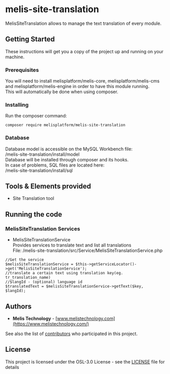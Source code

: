 # melis-site-translation  

MelisSiteTranslation allows to manage the text translation of every module.

## Getting Started  

These instructions will get you a copy of the project up and running on your machine.  

### Prerequisites  

You will need to install melisplatform/melis-core, melisplatform/melis-cms and melisplatform/melis-engine in order to have this module running.  
This will automatically be done when using composer.

### Installing

Run the composer command:  
```
composer require melisplatform/melis-site-translation
```

### Database  

Database model is accessible on the MySQL Workbench file:  
/melis-site-translation/install/model  
Database will be installed through composer and its hooks.  
In case of problems, SQL files are located here:  
/melis-site-translation/install/sql  

## Tools & Elements provided  

* Site Translation tool  

## Running the code  

### MelisSiteTranslation Services  

* MelisSiteTranslationService  
  Provides services to translate text and list all translations  
  File: /melis-site-translation/src/Service/MelisSiteTranslationService.php  
  
```
//Get the service
$melisSiteTranslationService = $this->getServiceLocator()->get('MelisSiteTranslationService');
//translate a certain text using translation key(eg. tr_translation_name)
//$langId - (optional) language id
$translatedText = $melisSiteTranslationService->getText($key, $langId);

```

## Authors

* **Melis Technology** - [www.melistechnology.com](https://www.melistechnology.com/)

See also the list of [contributors](https://github.com/melisplatform/melis-cms/contributors) who participated in this project.


## License

This project is licensed under the OSL-3.0 License - see the [LICENSE](LICENSE) file for details



